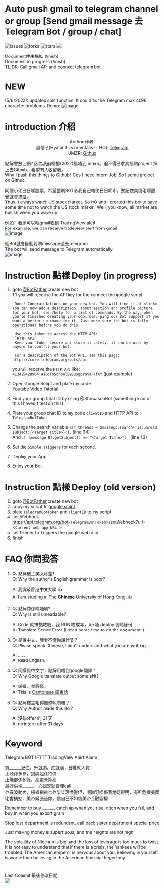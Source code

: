 # Auto push gmail to telegram channel or group [Send gmail message 去 Telegram Bot / group / chat]
![issues](https://img.shields.io/github/issues/umzr/Auto-push-gmail-to-telegram-channel-or-group)
![forks](https://img.shields.io/github/forks/umzr/Auto-push-gmail-to-telegram-channel-or-group)
![stars](https://img.shields.io/github/stars/umzr/Auto-push-gmail-to-telegram-channel-or-group)
![](https://img.shields.io/github/license/umzr/Auto-push-gmail-to-telegram-channel-or-group)

Document仲未搞掂 (finish)  
Document in progress (finish)  
TL;DR: Call gmail API and connect telegram bot

# NEW 

(5/6/2022): updated split function. It could fix the Telegram max 4096 character problems.
    Demo:
    ![image](https://na.cx/i/Bm2Z99D.png)


# introduction 介紹

<p align="center">
    Author 作者:  
    </br> 
        風信子(Hyacinthus orientalis -- HO): <a href="https://t.me/TeleDele">Telegram</a> 
    </br>
        UMZR: <a href="https://github.com/umzr">Github</a> 
</p>

點解會放上網? 因為我前嗰排(2022)搵唔到 intern。迫不得已求其搵啲project 掉上去Github，希望有人收留我。  
Why I push this things to Github? Cos I need Intern Job, So I some project on Github.  
  
同埋小弟日日睇股票，希望整啲BOT令我自己唔使日日睇市。要記住美國佬瞓醒覺就會搞掂。  
Thus, I always watch US stock market. So HO and I created this bot to save some time not to watch the US stock market. Well, you know, all market are bullish when you wake up.

例如：我哋可以喺gmail收到 TradingView alert  
For example, we can receive tradeview alert from gmail  
![image](https://raw.githubusercontent.com/umzr/Auto-push-gmail-to-telegram-channel-or-group/main/src/image/tradingview_gmail.png?token=GHSAT0AAAAAABUVO6VCDGF6AIKGEH4CTQMAYUMWD2Q)  

個Bot就會自動射啲message過去Telegram  
The bot will send message to Telegram automatically.  
![image](https://raw.githubusercontent.com/umzr/Auto-push-gmail-to-telegram-channel-or-group/main/src/image/tradingview_notice.png?token=GHSAT0AAAAAABUVO6VCVJS7MCYXWZDJQKZWYUMWEDA)

# Instruction 點樣 Deploy (in progress)

1. goto [@BotFather](https://t.me/BotFather) create new bot  
1.1 you will recerive the API key for the connect the google script  

        Done! Congratulations on your new bot. You will find it at <link> You can now add a description, about section and profile picture for your bot, see /help for a list of commands. By the way, when you've finished creating your cool bot, ping our Bot Support if you want a better username for it. Just make sure the bot is fully operational before you do this.

        Use this token to access the HTTP API:
        `HTTP API`
        Keep your token secure and store it safely, it can be used by anyone to control your bot.

        For a description of the Bot API, see this page: https://core.telegram.org/bots/api

    you will recerve the `HTTP API` like:  
            `413425428964:AIGoToSchoolByBusgprovaFkfXY` (just example)  

2. Open Google Script and plate my code  
    [Youtube Video Tutorial](https://www.youtube.com/watch?v=YV9W-F6TaCY)  
3. Find your group Chat ID by using @ShowJsonBot (something kind of this I haven't test on this) 
4. Plate your group chat ID to my code `clientID` and HTTP API to `TelegramBotToken`  

5. Change the search variable `var threads = GmailApp.search('is:unread subject:{<Target Title>}');` (line 34)   
And `if (message[0].getSubject() == "<Target Title>") ` (line 43)

6. Set the `Simple Triggers` for each second.

7. Deploy your App

8. Enjoy your Bot

# Instruction 點樣 Deploy (old version)

1. goto [@BotFather](https://t.me/BotFather) create new bot
2. copy my script to [google script](https://script.google.com/).
3. plate `TelegramBotToken` and `clientID` to my script
4. set Webhook https://api.telegram.org/bot<`TelegramBotToken`>/setWebhook?url=<`Current web app URL:`>
5. set timmer to Triggers the google web app
6. finish

# FAQ 你問我答

1. Q: 點解樓主英文咁差?  
    Q: Why the author's English grammar is poor?

   A: 我讀緊香港**中文**大學 :+1:  
    A: I am studing at The **Chinese** University of Hong Kong. :+1:

2. Q: 點解仲係睇唔明?  
    Q: Why is still unreadable?

   A: Code 就搞掂咗嘅，我 RUN 咗成年，de 唔 deploy 到睇緣份  
    A: Translate Server Error (I need some time to do the document. )

3. Q: 請說中文，我看不懂你說什麼？  
    Q: Please speak Chinese, I don't understand what you are writting.

    A: ......  
    A: Read English.

4. Q: 同樣係中文字，點解用唔到google翻譯？  
    Q: Why Google translate output some shit?

    A: 係囉，咁奇怪。  
    A: This is [Cantonese 廣東話](https://en.wikipedia.org/wiki/Cantonese)

5. Q: 點解樓主咁得閒整呢啲嘢？  
    Q: Why Author made this Bot?

    A:  沒有offer 的 31 天  
    A: no intern offer 31 days

# Keyword
Telegram  BOT  IFTTT  TradingView Alert  Alarm  

買______記住，升就追，跌就溝，出糧就入貨  
止蝕係多餘，回調姐係特價  
止賺都係多餘，高處未算高  
最好供埋______，心雄既就買埋call  
乜春波動大，槓桿損耗乜乜柒柒理撚得佢，呢啲野唔係我地諗得明，有咩危機美國佬會搞掂，美帝緊張過你，信自己不如信美帝金融霸權  

Remember to buy ______, catch up when you rise, ditch when you fall, and buy in when you export grain

Stop loss department is redundant, call back sister department special price

Just making money is superfluous, and the heights are not high

The volatility of Niechun is big, and the loss of leverage is too much to twist. It is not easy to understand that if there is a crisis, the Yankees will be troubled. The American emperor is nervous about you. Believing in yourself is worse than believing in the American financial hegemony.

#
Last Commit 最後修改日期:  
![](https://img.shields.io/github/last-commit/umzr/Auto-push-gmail-to-telegram-channel-or-group) 